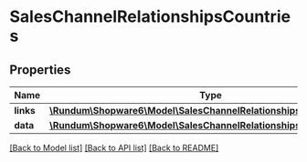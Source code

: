 # SalesChannelRelationshipsCountries

## Properties
Name | Type | Description | Notes
------------ | ------------- | ------------- | -------------
**links** | [**\Rundum\Shopware6\Model\SalesChannelRelationshipsCountriesLinks**](SalesChannelRelationshipsCountriesLinks.md) |  | [optional] 
**data** | [**\Rundum\Shopware6\Model\SalesChannelRelationshipsCountriesData[]**](SalesChannelRelationshipsCountriesData.md) |  | [optional] 

[[Back to Model list]](../../README.md#documentation-for-models) [[Back to API list]](../../README.md#documentation-for-api-endpoints) [[Back to README]](../../README.md)

